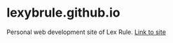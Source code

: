 # lexybrule.github.io
Personal web development site of Lex Rule.
[Link to site](lexybrule.github.io)
